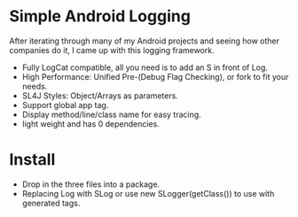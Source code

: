 Simple Android Logging
====
After iterating through many of my Android projects and seeing how other companies do it, I came up with this logging framework.


* Fully LogCat compatible, all you need is to add an S in front of Log.
* High Performance: Unified Pre-(Debug Flag Checking), or fork to fit your needs. 
* SL4J Styles: Object/Arrays as parameters.
* Support global app tag. 
* Display method/line/class name for easy tracing. 
* light weight and has 0 dependencies. 

Install
====
* Drop in the three files into a package. 
* Replacing Log with SLog or use new SLogger(getClass()) to use with generated tags. 
